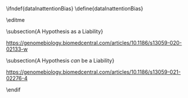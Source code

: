 \ifndef{dataInattentionBias}
\define{dataInattentionBias}

\editme

\subsection{A Hypothesis as a Liability}

https://genomebiology.biomedcentral.com/articles/10.1186/s13059-020-02133-w

\subsection{A Hypothesis *can* be a Liability}

https://genomebiology.biomedcentral.com/articles/10.1186/s13059-021-02276-4





\endif
